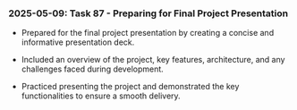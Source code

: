 ### 2025-05-09: Task 87 - Preparing for Final Project Presentation

* Prepared for the final project presentation by creating a concise and informative presentation deck.

* Included an overview of the project, key features, architecture, and any challenges faced during development.

* Practiced presenting the project and demonstrated the key functionalities to ensure a smooth delivery.